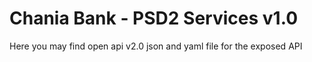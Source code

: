 # Chania Bank - PSD2 Services v1.0
Here you may find open api v2.0 json and yaml file for the exposed API
